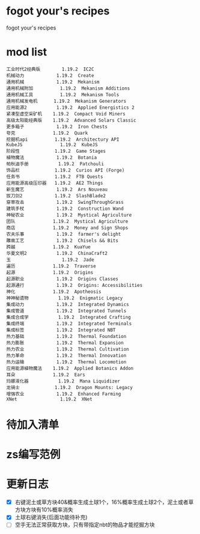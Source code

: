 # fogot your's recipes
fogot your's recipes

# mod list
    工业时代2经典版    	1.19.2  IC2C
    机械动力          	1.19.2  Create
    通用机械          	1.19.2  Mekanism
    通用机械附加       	1.19.2  Mekanism Additions
    通用机械工具       	1.19.2  Mekanism Tools
    通用机械发电机      1.19.2  Mekanism Generators
    应用能源2          	1.19.2  Applied Energistics 2
    紧凑型虚空采矿机    1.19.2  Compact Void Miners
    高级太阳能经典版    1.19.2  Advanced Solars Classic
    更多箱子          	1.19.2  Iron Chests
    夸克             	1.19.2  Quark
    挖掘机api        	1.19.2  Architectury API
    KubeJS          	1.19.2  KubeJS
    阶段性           	1.19.2  Game Stages
    植物魔法         	1.19.2  Botania
    帕秋迪手册        	1.19.2  Patchouli
    饰品栏           	1.19.2  Curios API (Forge)
    任务书           	1.19.2  FTB Quests
    应用能源高级压印器 	1.19.2  AE2 Things
    新生魔艺         	1.19.2  Ars Nouveau
    拔刀剑2          	1.19.2  SlashBlade2
    穿草攻击         	1.19.2  SwingThroughGrass
    建筑手杖         	1.19.2  Construction Wand
    神秘农业         	1.19.2  Mystical Agriculture
    团队             	1.19.2  Mystical Agriculture
    商店             	1.19.2  Money and Sign Shops
    农夫乐事         	1.19.2  farmer's delight
    雕凿工艺         	1.19.2  Chisels && Bits
    跨越             	1.19.2  KuaYue
    华夏文明2        	1.19.2  ChinaCraft2
    玉               	1.19.2  Jade
    遍历             	1.19.2  Traverse
    起源             	1.19.2  Origins
    起源职业         	1.19.2  Origins Classes
    起源通行         	1.19.2  Origins: Accessibilities
    神化             	1.19.2  Apotheosis
    神神秘遗物       	1.19.2  Enigmatic Legacy
    集成动力         	1.19.2  Integrated Dynamics
    集成管道         	1.19.2  Integrated Tunnels
    集成合成学       	1.19.2  Integrated Crafting
    集成终端         	1.19.2  Integrated Terminals
    集成标签         	1.19.2  Integrated NBT
    热力基础         	1.19.2  Thermal Foundation
    热力膨胀         	1.19.2  Thermal Expansion
    热力农业         	1.19.2  Thermal Cultivation
    热力革命         	1.19.2  Thermal Innovation
    热力运输         	1.19.2  Thermal Locomotion
    应用能源植物魔法 	1.19.2  Applied Botanics Addon
    耳朵             	1.19.2  Ears
    玛娜液化器       	1.19.2  Mana Liquidizer
    龙骑士           	1.19.2  Dragon Mounts: Legacy
    增强农业           	1.19.2  Enhanced Farming
    XNet            	1.19.2  XNet

# 待加入清单

# zs编写范例

# 更新日志
-[x] 右键泥土或草方块40&概率生成土球1个，16%概率生成土球2个，泥土或者草方块方块有10%概率消失
-[x] 土球右键消失(后面功能待补充)
-[ ] 空手无法正常获取方块，只有带指定nbt的物品才能挖掘方块
